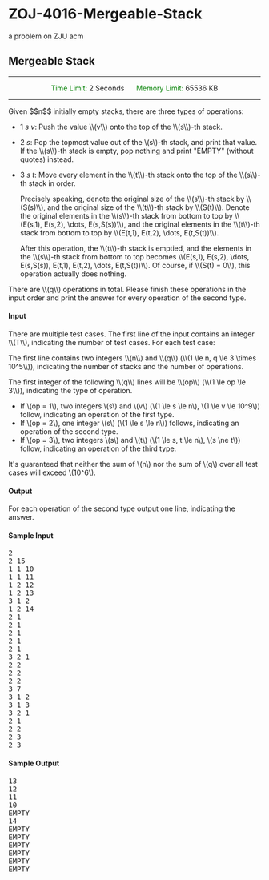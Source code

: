 # ZOJ-4016-Mergeable-Stack
a problem on ZJU acm


## Mergeable Stack
<hr>
<center>
<font color="green">Time Limit: </font> 2 Seconds
&nbsp;&nbsp;&nbsp;&nbsp;
<font color="green">Memory Limit: </font> 65536 KB
</center>
<hr>
Given $$n$$ initially empty stacks, there are three types of operations:

<ul>
  <li><p>1 <var>s</var> <var>v</var>: Push the value \\(v\\) onto the top of the \\(s\\)-th stack.</p></li>
  <li><p>2 <var>s</var>: Pop the topmost value out of the \(s\)-th stack, and print that value. If the \\(s\\)-th stack is empty, pop nothing and print "EMPTY" (without quotes) instead.</p></li>
  <li>
    <p>3 <var>s</var> <var>t</var>: Move every element in the \\(t\\)-th stack onto the top of the \\(s\\)-th stack in order.</p>
    <p>Precisely speaking, denote the original size of the \\(s\\)-th stack by \\(S(s)\\), and the original size of the \\(t\\)-th stack by \\(S(t)\\). Denote the original elements in the \\(s\\)-th stack from bottom to top by \\(E(s,1), E(s,2), \dots, E(s,S(s))\\), and the original elements in the \\(t\\)-th stack from bottom to top by \\(E(t,1), E(t,2), \dots, E(t,S(t))\\).</p>
    <p>After this operation, the \\(t\\)-th stack is emptied, and the elements in the \\(s\\)-th stack from bottom to top becomes \\(E(s,1), E(s,2), \dots, E(s,S(s)), E(t,1), E(t,2), \dots, E(t,S(t))\\). Of course, if \\(S(t) = 0\\), this operation actually does nothing.</p>
  </li>
</ul>

<p>There are \\(q\\) operations in total. Please finish these operations in the input order and print the answer for every operation of the second type.</p>

<h4>Input</h4>

<p>There are multiple test cases. The first line of the input contains an integer \\(T\\), indicating the number of test cases. For each test case:</p>

<p>The first line contains two integers \\(n\\) and \\(q\\) (\\(1 \le n, q \le 3 \times 10^5\\)), indicating the number of stacks and the number of operations.</p>

<p>The first integer of the following \\(q\\) lines will be \\(op\\) (\\(1 \le op \le 3\\)), indicating the type of operation.</p>

<ul>
  <li>If \(op = 1\), two integers \(s\) and \(v\) (\(1 \le s \le n\), \(1 \le v \le 10^9\)) follow, indicating an operation of the first type.</li>
  <li>If \(op = 2\), one integer \(s\) (\(1 \le s \le n\)) follows, indicating an operation of the second type.</li>
  <li>If \(op = 3\), two integers \(s\) and \(t\) (\(1 \le s, t \le n\), \(s \ne t\)) follow, indicating an operation of the third type.</li>
</ul>

<p>It's guaranteed that neither the sum of \(n\) nor the sum of \(q\) over all test cases will exceed \(10^6\).</p>

<h4>Output</h4>

<p>For each operation of the second type output one line, indicating the answer.</p>

<h4>Sample Input</h4>
<pre>2
2 15
1 1 10
1 1 11
1 2 12
1 2 13
3 1 2
1 2 14
2 1
2 1
2 1
2 1
2 1
3 2 1
2 2
2 2
2 2
3 7
3 1 2
3 1 3
3 2 1
2 1
2 2
2 3
2 3
</pre>

<h4>Sample Output</h4>
<pre>13
12
11
10
EMPTY
14
EMPTY
EMPTY
EMPTY
EMPTY
EMPTY
EMPTY
</pre>
